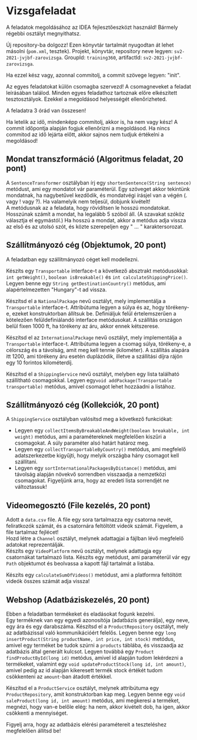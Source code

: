 # Vizsgafeladat

A feladatok megoldásához az IDEA fejlesztőeszközt használd! Bármely régebbi osztályt megnyithatsz.

Új repository-ba dolgozz! Ezen könyvtár tartalmát nyugodtan át lehet másolni (`pom.xml`, tesztek). Projekt, könyvtár,
repository neve legyen: `sv2-2021-jvjbf-zarovizsga`. GroupId: `training360`, artifactId: `sv2-2021-jvjbf-zarovizsga`.

Ha ezzel kész vagy, azonnal commitolj, a commit szövege legyen: "init".

Az egyes feladatokat külön csomagba szervezd! A csomagneveket a feladat leírásában találod. Minden egyes
feladathoz tartoznak  előre elkészített tesztosztályok. Ezekkel a megoldásod helyességét ellenőrizheted.

A feladatra 3 órád van összesen!

Ha letelik az idő, mindenképp commitolj, akkor is, ha nem vagy kész! A commit időpontja alapján fogjuk
ellenőrizni a megoldásod. Ha nincs commitod az idő lejárta előtt, akkor sajnos nem tudjuk értékelni a megoldásod!

## Mondat transzformáció (Algoritmus feladat, 20 pont)

A `SentenceTransformer` osztályban írj egy `shortenSentence(String sentence)` metódust, ami egy mondatot vár paraméterül. Egy szöveget akkor tekintünk mondatnak,
ha nagybetűvel kezdődik, és mondatvégi írásjel van a végén (. vagy ! vagy ?). Ha valamelyik nem teljesül, dobjunk kivételt!<br>
A metódusnak az a feladata, hogy rövidítsen le hosszú mondatokat. Hosszúnak számít a mondat, ha legalább 5 szóból áll.
(A szavakat szóköz választja el egymástól.) Ha hosszú a mondat, akkor a metódus adja vissza az első és az utolsó szót,
és közte szerepeljen egy " ... " karaktersorozat.


## Szállítmányozó cég (Objektumok, 20 pont)

A feladatban egy szállítmányozó céget kell modellezni. <br>

Készíts egy `Transportable` interface-t a következő absztrakt metódusokkal: ` int getWeight()`, `boolean isBreakable()` és `int calculateShippingPrice()`.
Legyen benne egy `String getDestinationCountry()` metódus, ami alapértelmezetten "Hungary"-t ad vissza. <br>

Készítsd el a `NationalPackage` nevű osztályt, mely implementálja a `Transportable` interface-t. Attribútuma legyen a súlya és az, hogy
törékeny-e, ezeket konstruktorban állítsuk be. Definiáljuk felül értelemszerűen a kötelezően felüldefiniálandó interface metódusokat.
A szállítás országon belül fixen 1000 ft, ha törékeny az áru, akkor ennek kétszerese.<br>

Készítsd el az `InternationalPackage` nevű osztályt, mely implementálja a `Transportable` interface-t. Attribútuma legyen a csomag súlya, törékeny-e, a célország
és a távolság, amit meg kell tennie (kilométer). A szállítás alapára itt 1200, ami törékeny áru esetén duplázódik,
illetve a szállítási díjra rájön egy 10 forintos kilométerdíj.<br>

Készítsd el a `ShippingService` nevű osztályt, melyben egy lista található szállítható csomagokkal. Legyen egy`void addPackage(Transportable transportable)` metódus,
amivel csomagot lehet hozzáadni a listához.

## Szállítmányozó cég (Kollekciók, 20 pont)
A `ShippingService` osztályban valósítsd meg a következő funkciókat:

* Legyen egy `collectItemsByBreakableAndWeight(boolean breakable, int weight)` metódus, ami a paramétereknek megfelelően kiszűri a csomagokat. A súly paraméter alsó határt határoz meg.
* Legyen egy `collectTransportableByCountry()` metódus, ami megfelelő adatszerkezetbe kigyűjti, hogy melyik országba hány csomagot kell szállítani.
* Legyen egy `sortInternationalPackagesByDistance()` metódus, ami távolság alapján növekvő sorrendben visszaadja a nemzetközi csomagokat. Figyeljünk arra, hogy az eredeti lista sorrendjét ne változtassuk!


## Videomegosztó (File kezelés, 20 pont)

Adott a `data.csv` file. A file egy sora tartalmazza egy csatorna nevét, feliratkozók számát, és a csatornára feltöltött videók számát. Figyelem,
a file tartalmaz fejlécet!<br>
Hozd létre a `Channel` osztályt, melynek adattagjai a fájlban lévő megfelelő adatokat reprezentálják.<br>
Készíts egy `VideoPlatform` nevű osztályt, melynek adattagja egy csatornákat tartalmazó lista. Készíts egy metódust, ami paraméterül vár egy
`Path` objektumot és beolvassa a kapott fájl tartalmát a listába.

Készíts egy `calculateSumOfVideos()` metódust, ami a platformra feltöltött videók összes számát adja vissza!

## Webshop (Adatbáziskezelés, 20 pont)

Ebben a feladatban termékeket és eladásokat fogunk kezelni.<br>
Egy terméknek van egy egyedi azonosítója (adatbázis generálja), egy neve, egy ára és egy darabszáma. Készítsd el a `ProductRepository`
osztályt, mely az adatbázissal való kommunikációért felelős. Legyen benne egy  `long insertProduct(String productName, int price, int stock)`
metódus, amivel egy terméket be tudok szúrni a `products` táblába, és visszaadja az adatbázis által generált kulcsot. Legyen továbbá egy ` Product findProductById(long id) ` metódus,
amivel id alapján tudom lekérdezni a termékeket, valamint egy `void updateProductStock(long id, int amount)`, amivel pedig az id alapján kikeresett termék stock értékét tudom csökkenteni az `amount`-ban átadott értékkel.<br>

Készítsd el a `ProductService` osztályt, melynek attribútuma egy `ProductRepository`, amit konstruktorban kap meg.
Legyen benne egy `void saleProduct(long id, int amount)` metódus, ami megkeresi a terméket, megnézi, hogy van-e belőle elég:
ha nem, akkor kivételt dob, ha igen, akkor csökkenti a mennyiséget.

Figyelj arra, hogy az adatbázis elérési paramétereit a teszteléshez megfelelően állítsd be!